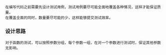 	在编写代码之前需要先设计测试用例，测试用例要尽可能全面地覆盖各种情况，这样才能保证质量。
	在覆盖全面的同时，数量要尽可能的少，这样能够提交测试效率。

### 设计思路
	对于函数的测试，可以按照参数分组，每个参数一组，在对一个参数进行测试时，保证其他参数无影响。